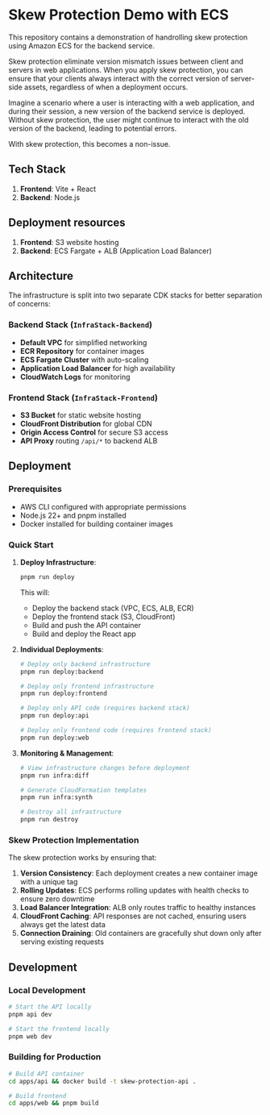 # Skew Protection Demo with ECS

This repository contains a demonstration of handrolling skew protection using Amazon ECS for the backend service.

Skew protection eliminate version mismatch issues between client and servers in web applications. When you apply skew protection, you can ensure that your clients always interact with the correct version of server-side assets, regardless of when a deployment occurs.

Imagine a scenario where a user is interacting with a web application, and during their session, a new version of the backend service is deployed. Without skew protection, the user might continue to interact with the old version of the backend, leading to potential errors.

With skew protection, this becomes a non-issue.

## Tech Stack

1. **Frontend**: Vite + React
2. **Backend**: Node.js

## Deployment resources

1. **Frontend**: S3 website hosting
2. **Backend**: ECS Fargate + ALB (Application Load Balancer)

## Architecture

The infrastructure is split into two separate CDK stacks for better separation of concerns:

### Backend Stack (`InfraStack-Backend`)

- **Default VPC** for simplified networking
- **ECR Repository** for container images
- **ECS Fargate Cluster** with auto-scaling
- **Application Load Balancer** for high availability
- **CloudWatch Logs** for monitoring

### Frontend Stack (`InfraStack-Frontend`)

- **S3 Bucket** for static website hosting
- **CloudFront Distribution** for global CDN
- **Origin Access Control** for secure S3 access
- **API Proxy** routing `/api/*` to backend ALB

## Deployment

### Prerequisites

- AWS CLI configured with appropriate permissions
- Node.js 22+ and pnpm installed
- Docker installed for building container images

### Quick Start

1. **Deploy Infrastructure**:

   ```bash
   pnpm run deploy
   ```

   This will:

   - Deploy the backend stack (VPC, ECS, ALB, ECR)
   - Deploy the frontend stack (S3, CloudFront)
   - Build and push the API container
   - Build and deploy the React app

2. **Individual Deployments**:

   ```bash
   # Deploy only backend infrastructure
   pnpm run deploy:backend

   # Deploy only frontend infrastructure
   pnpm run deploy:frontend

   # Deploy only API code (requires backend stack)
   pnpm run deploy:api

   # Deploy only frontend code (requires frontend stack)
   pnpm run deploy:web
   ```

3. **Monitoring & Management**:

   ```bash
   # View infrastructure changes before deployment
   pnpm run infra:diff

   # Generate CloudFormation templates
   pnpm run infra:synth

   # Destroy all infrastructure
   pnpm run destroy
   ```

### Skew Protection Implementation

The skew protection works by ensuring that:

1. **Version Consistency**: Each deployment creates a new container image with a unique tag
2. **Rolling Updates**: ECS performs rolling updates with health checks to ensure zero downtime
3. **Load Balancer Integration**: ALB only routes traffic to healthy instances
4. **CloudFront Caching**: API responses are not cached, ensuring users always get the latest data
5. **Connection Draining**: Old containers are gracefully shut down only after serving existing requests

## Development

### Local Development

```bash
# Start the API locally
pnpm api dev

# Start the frontend locally
pnpm web dev
```

### Building for Production

```bash
# Build API container
cd apps/api && docker build -t skew-protection-api .

# Build frontend
cd apps/web && pnpm build
```
